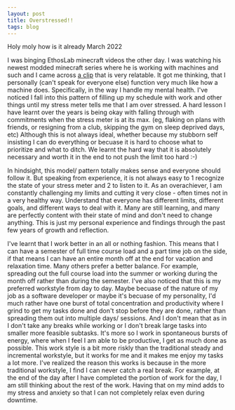 ```yaml
---
layout: post
title: Overstressed!!
tags: blog
---
```



Holy moly how is it already March 2022


I was binging EthosLab minecraft videos the other day. I was watching his newest modded minecraft series where he is working with machines and such and I came across [a clip](https://youtu.be/ErKEpkWS30M?t=1151) that is very relatable. It got me thinking, that I personally (can't speak for everyone else) function very much like how a machine does. Specifically, in the way I handle my mental health. I've noticed I fall into this pattern of filling up my schedule with work and other things until my stress meter tells me that I am over stressed. A hard lesson I have learnt over the years is being okay with falling through with commitments when the stress meter is at its max. (eg, flaking on plans with friends, or resigning from a club, skipping the gym on sleep deprived days, etc) Although this is not always ideal, whether because my stubborn self insisting I can do everything or becuase it is hard to choose what to prioritize and what to ditch. We learnt the hard way that it is absolutely necessary and worth it in the end to not push the limit too hard :-)

In hindsight, this model/ pattern totally makes sense and everyone should follow it. But speaking from experience, it is not always easy to 1 recognize the state of your stress meter and 2 to listen to it. As an overachiever, I am constantly challenging my limits and cutting it very close - often times not in a very healthy way. Understand that everyone has different limits, different goals, and different ways to deal with it. Many are still learning, and many are perfectly content with their state of mind and don't need to change anything. This is just my personal experience and findings through the past few years of growth and reflection. 

I've learnt that I work better in an all or nothing fashion. This means that I can have a semester of full time course load and a part time job on the side, if that means I can have an entire month off at the end for vacation and relaxation time. Many others prefer a better balance. For example, spreading out the full course load into the summer or working during the month off rather than during the semester. I've also noticed that this is my preferred workstyle from day to day. Maybe becuase of the nature of my job as a software developer or maybe it's becuase of my personality, I'd much rather have one burst of total concentration and productivity where I grind to get my tasks done and don't stop before they are done, rather than spreading them out into multiple days/ sessions. And I don't mean that as in I don't take any breaks while working or I don't break large tasks into smaller more feasible subtasks. It's more so I work in spontaneous bursts of energy, where when I feel I am able to be productive, I get as much done as possible. This work style is a bit more riskly than the traditional steady and incremental workstyle, but it works for me and it makes me enjoy my tasks a lot more. I've realized the reason this works is because in the more traditional workstyle, I find I can never catch a real break. For example, at the end of the day after I have completed the portion of work for the day, I am still thinking about the rest of the work. Having that on my mind adds to my stress and anxiety so that I can not completely relax even during downtime. 